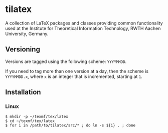 # tilatex

A collection of LaTeX packages and classes providing common
functionality used at the Institute for Theoretical Information
Technology, RWTH Aachen University, Germany.

## Versioning

Versions are tagged using the following scheme: `YYYYMMDD`.

If you need to tag more than one version at a day, then the scheme is
`YYYYMMDD.x`, where `x` is an integer that is incremented, starting at `1`.

## Installation

### Linux

    $ mkdir -p ~/texmf/tex/latex
    $ cd ~/texmf/tex/latex
    $ for i in /path/to/tilatex/src/* ; do ln -s ${i} . ; done

